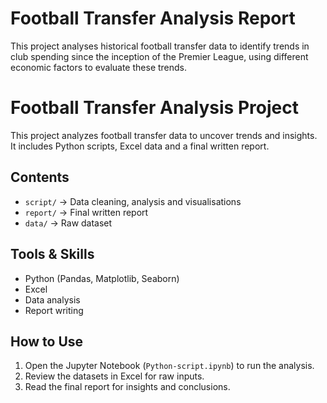 # Football Transfer Analysis Report
This project analyses historical football transfer data to identify trends in club spending since the inception of the Premier League, using different economic factors to evaluate these trends.
# Football Transfer Analysis Project

This project analyzes football transfer data to uncover trends and insights.  
It includes Python scripts, Excel data and a final written report.

## Contents
- `script/` → Data cleaning, analysis and visualisations
- `report/` → Final written report
- `data/` → Raw dataset

## Tools & Skills
- Python (Pandas, Matplotlib, Seaborn)
- Excel
- Data analysis
- Report writing

## How to Use
1. Open the Jupyter Notebook (`Python-script.ipynb`) to run the analysis.
2. Review the datasets in Excel for raw inputs.
3. Read the final report for insights and conclusions.
